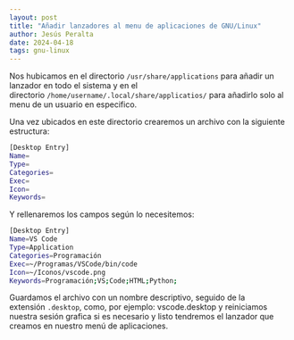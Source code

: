 ```yaml
---
layout: post
title: "Añadir lanzadores al menu de aplicaciones de GNU/Linux"
author: Jesús Peralta
date: 2024-04-18
tags: gnu-linux
---
```


Nos hubicamos en el directorio `/usr/share/applications` para añadir un lanzador en todo el sistema y en el directorio `/home/username/.local/share/applicatios/` para añadirlo solo al menu de un usuario en especifico.

Una vez ubicados en este directorio crearemos un archivo con la siguiente estructura:

```bash
[Desktop Entry]
Name=
Type=
Categories=
Exec=
Icon=
Keywords=
```

Y rellenaremos los campos según lo necesitemos:

```bash
[Desktop Entry]
Name=VS Code
Type=Application
Categories=Programación
Exec=~/Programas/VSCode/bin/code
Icon=~/Iconos/vscode.png
Keywords=Programación;VS;Code;HTML;Python;
```

Guardamos el archivo con un nombre descriptivo, seguido de la extensión `.desktop`, como, por ejemplo: vscode.desktop y reiniciamos nuestra sesión grafica si es necesario y listo tendremos el lanzador que creamos en nuestro menú de aplicaciones.
